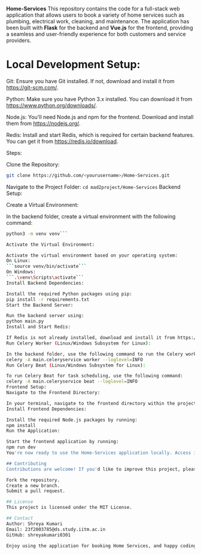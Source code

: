 **Home-Services**
This repository contains the code for a full-stack web application that allows users to book a variety of home services such as plumbing, electrical work, cleaning, and maintenance. The application has been built with **Flask** for the backend and **Vue.js** for the frontend, providing a seamless and user-friendly experience for both customers and service providers.

# Local Development Setup:

Git: Ensure you have Git installed. If not, download and install it from https://git-scm.com/.

Python: Make sure you have Python 3.x installed. You can download it from https://www.python.org/downloads/.

Node.js: You'll need Node.js and npm for the frontend. Download and install them from https://nodejs.org/.

Redis: Install and start Redis, which is required for certain backend features. You can get it from https://redis.io/download.

Steps:

Clone the Repository:
   ```bash
   git clone https://github.com/<yourusername>/Home-Services.git
```

Navigate to the Project Folder:
```cd mad2project/Home-Services```
Backend Setup:

Create a Virtual Environment:

In the backend folder, create a virtual environment with the following command:
```bash 
python3 -m venv venv```

Activate the Virtual Environment:

Activate the virtual environment based on your operating system:
On Linux:
```source venv/bin/activate```
On Windows:
```.\venv\Scripts\activate```
Install Backend Dependencies:

Install the required Python packages using pip:
pip install -r requirements.txt
Start the Backend Server:

Run the backend server using:
python main.py
Install and Start Redis:

If Redis is not already installed, download and install it from https://redis.io/download, and start the Redis server.
Run Celery Worker (Linux/Windows Subsystem for Linux):

In the backend folder, use the following command to run the Celery worker:
celery -A main.celeryservice worker --loglevel=INFO
Run Celery Beat (Linux/Windows Subsystem for Linux):

To run Celery Beat for task scheduling, use the following command:
celery -A main.celeryservice beat --loglevel=INFO
Frontend Setup:
Navigate to the Frontend Directory:

In your terminal, navigate to the frontend directory within the project folder.
Install Frontend Dependencies:

Install the required Node.js packages by running:
npm install
Run the Application:

Start the frontend application by running:
npm run dev
You're now ready to use the Home-Services application locally. Access it in your web browser at http://localhost:8080/.

## Contributing
Contributions are welcome! If you'd like to improve this project, please:

Fork the repository.
Create a new branch.
Submit a pull request.

## License
This project is licensed under the MIT License.

## Contact
Author: Shreya Kumari
Email: 23f2003785@ds.study.iitm.ac.in
GitHub: shreyakumari0301

Enjoy using the application for booking Home Services, and happy coding!
